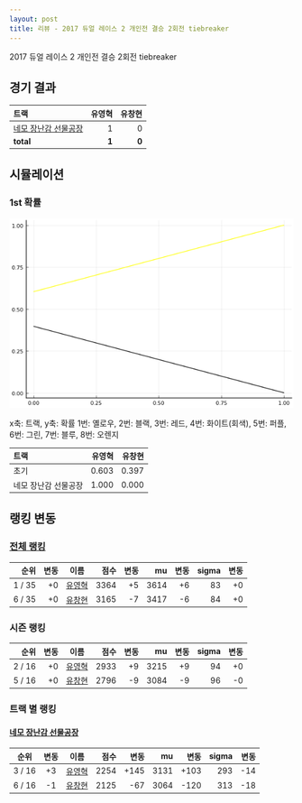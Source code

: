 ```yaml
---
layout: post
title: 리뷰 - 2017 듀얼 레이스 2 개인전 결승 2회전 tiebreaker
---
```


2017 듀얼 레이스 2 개인전 결승 2회전 tiebreaker


## 경기 결과

| 트랙 | 유영혁 | 유창현 |
|:---|---:|---:|
| [네모 장난감 선물공장](../present) | 1 | 0 |
| __total__ |__1__ |__0__ |



## 시뮬레이션


### 1st 확률


![](../images/s2017-1-4-2-t-1st.png)

x축: 트랙, y축: 확률
1번: 옐로우, 2번: 블랙, 3번: 레드, 4번: 화이트(회색), 5번: 퍼플, 6번: 그린, 7번: 블루, 8번: 오렌지

| 트랙 | 유영혁 | 유창현 |
|:---|---:|---:|
| 초기 | 0.603 | 0.397 |
| 네모 장난감 선물공장 | 1.000 | 0.000 |


## 랭킹 변동


### [전체 랭킹](../singles-full)

| 순위 | 변동 | 이름 | 점수 | 변동 | mu | 변동 | sigma | 변동 |
|---:|---:|:---:|---:|---:|---:|---:|---:|---:|
| 1 / 35 | +0 | [유영혁](../yuyeonghyeok) | 3364 | +5 | 3614 | +6 | 83 | +0 |
| 6 / 35 | +0 | [유창현](../yuchanghyeon) | 3165 | -7 | 3417 | -6 | 84 | +0 |

### 시즌 랭킹

| 순위 | 변동 | 이름 | 점수 | 변동 | mu | 변동 | sigma | 변동 |
|---:|---:|:---:|---:|---:|---:|---:|---:|---:|
| 2 / 16 | +0 | [유영혁](../yuyeonghyeok) | 2933 | +9 | 3215 | +9 | 94 | +0 |
| 5 / 16 | +0 | [유창현](../yuchanghyeon) | 2796 | -9 | 3084 | -9 | 96 | -0 |

### 트랙 별 랭킹


#### [네모 장난감 선물공장](../present)

| 순위 | 변동 | 이름 | 점수 | 변동 | mu | 변동 | sigma | 변동 |
|:---:|:---:|:---:|---:|---:|---:|---:|---:|---:|
| 3 / 16 | +3 | [유영혁](../yuyeonghyeok) | 2254 | +145 | 3131 | +103 | 293 | -14 |
| 6 / 16 | -1 | [유창현](../yuchanghyeon) | 2125 | -67 | 3064 | -120 | 313 | -18 |
